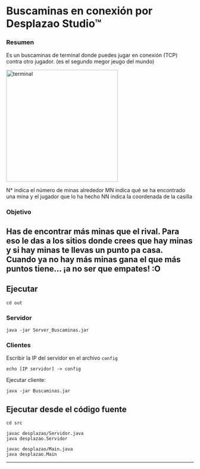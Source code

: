 # Buscaminas en conexión por Desplazao Studio™

### Resumen  
Es un buscaminas de terminal donde puedes jugar en conexión (TCP) contra otro jugador.
     (es el segundo megor jeugo del mundo)
     
  <img src="https://user-images.githubusercontent.com/62404395/117803986-85b40b00-b257-11eb-8192-40689dfa43c4.png"  width="300" title="terminal">

    
N* indica el número de minas alrededor
     MN indica qué se ha encontrado una mina y el jugador que lo ha hecho
     NN indica la coordenada de la casilla
   

### Objetivo

Has de encontrar más minas que el rival. Para eso le das a los sitios donde crees que hay minas y si hay minas te llevas un punto pa casa.
     Cuando ya no hay más minas gana el que más puntos tiene... ¡a no ser que empates! :O
---
## Ejecutar

`cd out`

### Servidor

```
java -jar Server_Buscaminas.jar
```

### Clientes

Escribir la IP del servidor en el archivo `config`

```
echo [IP servidor] -> config
```

Ejecutar cliente:

```
java -jar Buscaminas.jar
```
     
## Ejecutar desde el código fuente
```
cd src

javac desplazao/Servidor.java
java desplazao.Servidor

javac desplazao/Main.java
java desplazao.Main

```

---


